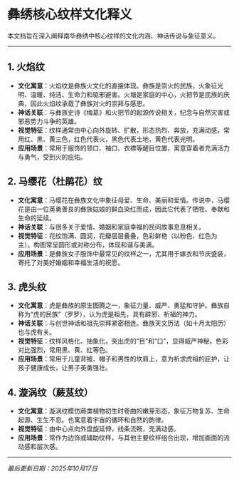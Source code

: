 # 彝绣核心纹样文化释义

本文档旨在深入阐释南华彝绣中核心纹样的文化内涵、神话传说与象征意义。

---

## 1. 火焰纹

*   **文化寓意**：火焰纹是彝族火文化的直接体现。彝族是崇火的民族，火象征光明、温暖、纯洁、生命力和驱邪避害。火塘是家庭的中心，火把节是民族的庆典，因此火焰纹承载了彝族对火的崇拜与感恩。
*   **神话关联**：与彝族史诗《梅葛》和火把节的起源传说相关，纪念与自然灾害或邪恶势力斗争的英雄。
*   **视觉特征**：纹样通常由中心向外旋转、扩散，形态热烈、奔放，充满动感。常用红、黑、黄三色，红色代表火，黑色代表土地，黄色代表光明。
*   **应用场景**：常用于服饰的领口、袖口、衣襟等醒目位置，寓意穿着者充满活力与勇气，受到火的庇佑。

## 2. 马缨花（杜鹃花）纹

*   **文化寓意**：马缨花在彝族文化中象征母爱、生命、美丽和爱情。传说中，马缨花是由一位英勇善良的彝族姑娘的鲜血染红而成，因此它代表了牺牲、奉献和生命的延续。
*   **神话关联**：与很多关于爱情、婚姻和家庭幸福的民间故事息息相关。
*   **视觉特征**：花纹饱满、圆润，花瓣层层叠叠，色彩鲜艳（以粉色、红色为主）。构图常呈圆形或对称分布，体现和谐与美满。
*   **应用场景**：是彝族女子服饰中最常见的纹样之一，尤其用于嫁衣和节庆盛装，寄托了对美好婚姻和幸福生活的祝愿。

## 3. 虎头纹

*   **文化寓意**：虎是彝族的原生图腾之一，象征力量、威严、勇猛和守护。彝族自称为“虎的民族”（罗罗），认为虎是祖先，具有辟邪、祈福的神力。
*   **神话关联**：与创世神话和祖先崇拜紧密相连。彝族天文历法（如十月太阳历）也与虎有关。
*   **视觉特征**：纹样风格化、抽象化，突出虎的“目”和“口”，显得威严神秘。色彩对比强烈，常用黑、黄、红等色。
*   **应用场景**：常用于儿童背被、帽子和男性的坎肩上，意为祈求虎祖的庇护，让孩子健康成长，让男子英勇强壮。

## 4. 漩涡纹（蕨芨纹）

*   **文化寓意**：漩涡纹模仿蕨类植物初生时卷曲的嫩芽形态，象征万物复苏、生命起源、生生不息。也寓意着宇宙的循环和自然的韵律。
*   **视觉特征**：由中心点向外盘旋延伸，线条流畅，充满动感。
*   **应用场景**：常作为边饰或辅助纹样，与其他主要纹样组合出现，增加画面的流动感和层次感。

---
*最后更新日期：2025年10月17日*